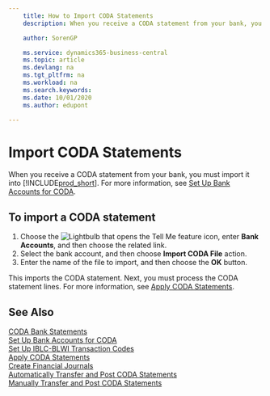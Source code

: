 ```yaml
---
    title: How to Import CODA Statements
    description: When you receive a CODA statement from your bank, you must import it into Business Central.

    author: SorenGP

    ms.service: dynamics365-business-central
    ms.topic: article
    ms.devlang: na
    ms.tgt_pltfrm: na
    ms.workload: na
    ms.search.keywords:
    ms.date: 10/01/2020
    ms.author: edupont

---
```

# Import CODA Statements
When you receive a CODA statement from your bank, you must import it into [!INCLUDE[prod_short](../../includes/prod_short.md)]. For more information, see [Set Up Bank Accounts for CODA](how-to-set-up-bank-accounts-for-coda.md).  

## To import a CODA statement  

1.  Choose the ![Lightbulb that opens the Tell Me feature](../../media/ui-search/search_small.png "Tell me what you want to do") icon, enter **Bank Accounts**, and then choose the related link.  
2.  Select the bank account, and then choose **Import CODA File** action.  
3.  Enter the name of the file to import, and then choose the **OK** button.  

This imports the CODA statement. Next, you must process the CODA statement lines. For more information, see [Apply CODA Statements](how-to-apply-coda-statements.md).  

## See Also  
 [CODA Bank Statements](coda-bank-statements.md)   
 [Set Up Bank Accounts for CODA](how-to-set-up-bank-accounts-for-coda.md)   
 [Set Up IBLC-BLWI Transaction Codes](how-to-set-up-iblc-blwi-transaction-codes.md)   
 [Apply CODA Statements](how-to-apply-coda-statements.md)   
 [Create Financial Journals](how-to-create-financial-journals.md)   
 [Automatically Transfer and Post CODA Statements](how-to-automatically-transfer-and-post-coda-statements.md)   
 [Manually Transfer and Post CODA Statements](how-to-manually-transfer-and-post-coda-statements.md)

